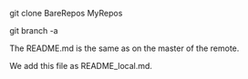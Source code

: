 
git clone BareRepos MyRepos

git branch -a


The README.md is the same as on the master of the remote.

We add this file as README_local.md.
